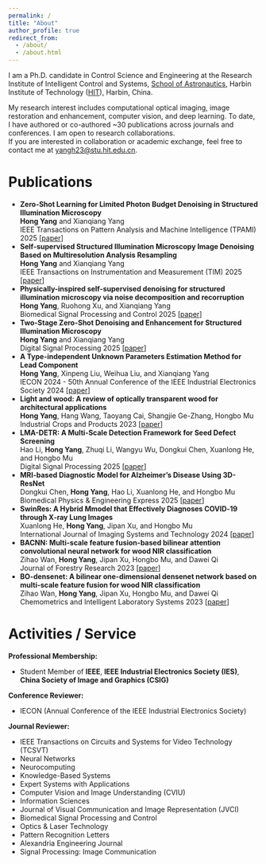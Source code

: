 ```yaml
---
permalink: /
title: "About"
author_profile: true
redirect_from: 
  - /about/
  - /about.html
---
```


I am a Ph.D. candidate in Control Science and Engineering at the Research Institute of Intelligent Control and Systems, [School of Astronautics](https://sa.hit.edu.cn/), Harbin Institute of Technology ([HIT](https://www.hit.edu.cn/)), Harbin, China.

My research interest includes computational optical imaging, image restoration and enhancement, computer vision, and deep learning. To date, I have authored or co-authored ~30 publications across journals and conferences. I am open to research collaborations.  
If you are interested in collaboration or academic exchange, feel free to contact me at yangh23@stu.hit.edu.cn.

Publications
======
- **Zero-Shot Learning for Limited Photon Budget Denoising in Structured Illumination Microscopy**  
**Hong Yang** and Xianqiang Yang  
IEEE Transactions on Pattern Analysis and Machine Intelligence (TPAMI) 2025 [[paper](https://doi.org/10.1109/TPAMI.2025.3612886)]  
- **Self-supervised Structured Illumination Microscopy Image Denoising Based on Multiresolution Analysis Resampling**  
**Hong Yang** and Xianqiang Yang  
IEEE Transactions on Instrumentation and Measurement (TIM) 2025 [[paper](https://doi.org/10.1109/TIM.2025.3575962)]  
- **Physically-inspired self-supervised denoising for structured illumination microscopy via noise decomposition and recorruption**  
**Hong Yang**, Ruohong Xu, and Xianqiang Yang  
Biomedical Signal Processing and Control 2025 [[paper](https://doi.org/10.1016/j.bspc.2025.108849)]  
- **Two-Stage Zero-Shot Denoising and Enhancement for Structured Illumination Microscopy**  
**Hong Yang** and Xianqiang Yang  
Digital Signal Processing 2025 [[paper](https://doi.org/10.1016/j.dsp.2025.105345)]  
- **A Type-independent Unknown Parameters Estimation Method for Lead Component**  
**Hong Yang**, Xinpeng Liu, Weihua Liu, and Xianqiang Yang  
IECON 2024 - 50th Annual Conference of the IEEE Industrial Electronics Society 2024 [[paper](https://doi.org/10.1109/IECON55916.2024.10905933)]  
- **Light and wood: A review of optically transparent wood for architectural applications**  
**Hong Yang**, Hang Wang, Taoyang Cai, Shangjie Ge-Zhang, Hongbo Mu  
Industrial Crops and Products 2023 [[paper](https://doi.org/10.1016/j.indcrop.2023.117287)]  
- **LMA-DETR: A Multi-Scale Detection Framework for Seed Defect Screening**  
Hao Li, **Hong Yang**, Zhuqi Li, Wangyu Wu, Dongkui Chen, Xuanlong He, and Hongbo Mu  
Digital Signal Processing 2025 [[paper](https://doi.org/10.1016/j.dsp.2025.105639)]  
- **MRI-based Diagnostic Model for Alzheimer’s Disease Using 3D-ResNet**  
Dongkui Chen, **Hong Yang**, Hao Li, Xuanlong He, and Hongbo Mu  
Biomedical Physics & Engineering Express 2025 [[paper](https://doi.org/10.1088/2057-1976/add73d)]  
- **SwinRes: A Hybrid Mmodel that Effectively Diagnoses COVID‐19 through X‐ray Lung Images**  
Xuanlong He, **Hong Yang**, Jipan Xu, and Hongbo Mu  
International Journal of Imaging Systems and Technology 2024 [[paper](https://doi.org/10.1002/ima.23107)]  
- **BACNN: Multi-scale feature fusion-based bilinear attention convolutional neural network for wood NIR classification**  
Zihao Wan, **Hong Yang**, Jipan Xu, Hongbo Mu, and Dawei Qi  
Journal of Forestry Research 2023 [[paper](https://doi.org/10.1007/s11676-023-01652-z)]  
- **BO-densenet: A bilinear one-dimensional densenet network based on multi-scale feature fusion for wood NIR classification**  
Zihao Wan, **Hong Yang**, Jipan Xu, Hongbo Mu, and Dawei Qi  
Chemometrics and Intelligent Laboratory Systems 2023 [[paper](https://doi.org/10.1016/j.chemolab.2023.104920)]  

Activities / Service
======
**Professional Membership:**
- Student Member of **IEEE**, **IEEE Industrial Electronics Society (IES)**, **China Society of Image and Graphics (CSIG)**

**Conference Reviewer:**  
- IECON (Annual Conference of the IEEE Industrial Electronics Society)

**Journal Reviewer:**  
- IEEE Transactions on Circuits and Systems for Video Technology (TCSVT)  
- Neural Networks  
- Neurocomputing  
- Knowledge-Based Systems  
- Expert Systems with Applications  
- Computer Vision and Image Understanding (CVIU)  
- Information Sciences  
- Journal of Visual Communication and Image Representation (JVCI)  
- Biomedical Signal Processing and Control  
- Optics & Laser Technology  
- Pattern Recognition Letters  
- Alexandria Engineering Journal  
- Signal Processing: Image Communication  


